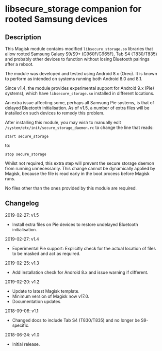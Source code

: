 # **libsecure_storage companion for rooted Samsung devices**

## Description

This Magisk module contains modified `libsecure_storage.so` libraries that allow rooted Samsung Galaxy S9/S9+ (G960F/G965F), Tab S4 (T830/T835) and probably other devices to function without losing Bluetooth pairings after a reboot.

The module was developed and tested using Android 8.x (Oreo). It is known to perform as intended on systems running both Android 8.0 and 8.1.

Since v1.4, the module provides experimental support for Android 9.x (Pie) systems), which have `libsecure_storage.so` installed in different locations.

An extra issue affecting some, perhaps all Samsung Pie systems, is that of delayed Bluetooth initialisation. As of v1.5, a number of extra files will be installed on such devices to remedy this problem.

After installing this module, you may wish to manually edit `/system/etc/init/secure_storage_daemon.rc` to change the line that reads:

```
start secure_storage
```

to:

```
stop secure_storage
```

Whilst not required, this extra step will prevent the secure storage daemon from running unnecessarily. This change cannot be dynamically applied by Magisk, because the file is read early in the boot process before Magisk runs.

No files other than the ones provided by this module are required.

## Changelog

2019-02-27: v1.5

- Install extra files on Pie devices to restore undelayed Bluetooth initialisation.

2019-02-27: v1.4

- Experimental Pie support: Explicitly check for the actual location of files to be masked and act as required.

2019-02-25: v1.3

- Add installation check for Android 8.x and issue warning if different.

2019-02-20: v1.2

- Update to latest Magisk template.
- Minimum version of Magisk now v17.0.
- Documentation updates.

2018-09-06: v1.1

- Changed docs to include Tab S4 (T830/T835) and no longer be S9-specific.

2018-06-24: v1.0

- Initial release.
